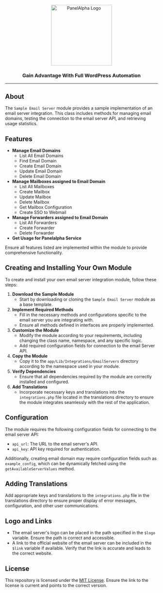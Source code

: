 <p align="center">
  <img src="https://www.inbs.software/assets/img/logo-pa.svg" alt="PanelAlpha Logo" width="200">
</p>

<h3 align="center">Gain Advantage With Full WordPress Automation</h3>

---

## About

The `Sample Email Server` module provides a sample implementation of an email server integration. This class includes methods for managing email domains, testing the connection to the email server API, and retrieving usage statistics.

## Features

- **Manage Email Domains**
    - List All Email Domains
    - Find Email Domain
    - Create Email Domain
    - Update Email Domain
    - Delete Email Domain
- **Manage Mailboxes assigned to Email Domain**
    - List All Mailboxes
    - Create Mailbox
    - Update Mailbox
    - Delete Mailbox
    - Get Mailbox Configuration
    - Create SSO to Webmail
- **Manage Forwarders assigned to Email Domain**
    - List All Forwarders
    - Create Forwarder
    - Delete Forwarder
- **Get Usage for Panelalpha Service**

Ensure all features listed are implemented within the module to provide comprehensive functionality.

## Creating and Installing Your Own Module

To create and install your own email server integration module, follow these steps:

1. **Download the Sample Module**
    - Start by downloading or cloning the `Sample Email Server` module as a base template.
2. **Implement Required Methods**
    - Fill in the necessary methods and configurations specific to the email server you are integrating with.
    - Ensure all methods defined in interfaces are properly implemented.
3. **Customize the Module**
    - Modify the module according to your requirements, including changing the class name, namespace, and any specific logic.
    - Add required configuration fields for connection to the email Server API.
4. **Copy the Module**
    - Copy it to the `app/Lib/Integrations/EmailServers` directory according to the namespace used in your module.
5. **Verify Dependencies**
    - Ensure that all dependencies required by the module are correctly installed and configured.
6. **Add Translations**
    - Incorporate necessary keys and translations into the `integrations.php` file located in the translations directory to ensure the module integrates seamlessly with the rest of the application.

## Configuration

The module requires the following configuration fields for connecting to the email server API:

- `api_url`: The URL to the email server's API.
- `api_key`: API key required for authentication.

Additionally, creating email domain may require configuration fields such as `example_config`, which can be dynamically fetched using the `getAvailableServerValues` method.

## Adding Translations

Add appropriate keys and translations to the `integrations.php` file in the translations directory to ensure proper display of error messages, configuration, and other user communications.

## Logo and Links

- The email server's logo can be placed in the path specified in the `$logo` variable. Ensure the path is correct and accessible.
- A link to the official website of the email server can be included in the `$link` variable if available. Verify that the link is accurate and leads to the correct website.

## License

This repository is licensed under the [MIT License](https://github.com/panelalpha/PanelAlpha-Translations/blob/main/LICENSE). Ensure the link to the license is current and points to the correct version.